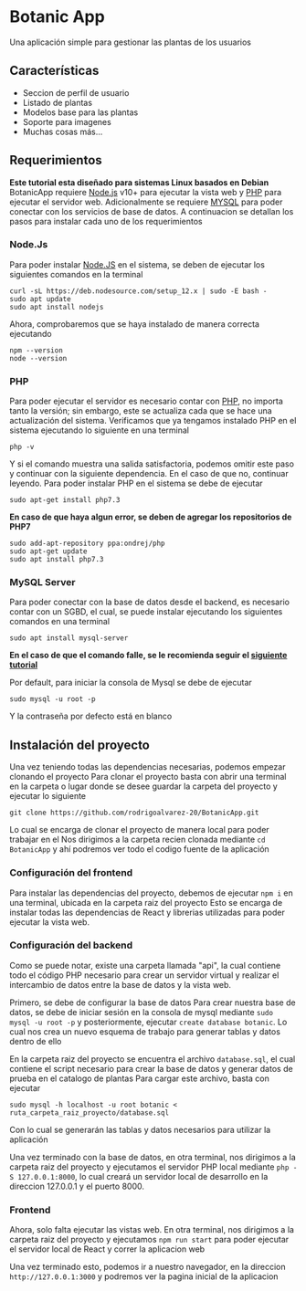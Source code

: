 # Botanic App

Una aplicación simple para gestionar las plantas de los usuarios

## Características

- Seccion de perfil de usuario
- Listado de plantas
- Modelos base para las plantas
- Soporte para imagenes
- Muchas cosas más...

## Requerimientos

**Este tutorial esta diseñado para sistemas Linux basados en Debian**
BotanicApp requiere [Node.js](https://nodejs.org/) v10+ para ejecutar la vista web y [PHP](https://www.php.net) para ejecutar el servidor web.
Adicionalmente se requiere [MYSQL](https://www.mysql.com/) para poder conectar con los servicios de base de datos.
A continuacion se detallan los pasos para instalar cada uno de los requerimientos

### Node.Js

Para poder instalar [Node.JS]() en el sistema, se deben de ejecutar los siguientes comandos en la terminal

```
curl -sL https://deb.nodesource.com/setup_12.x | sudo -E bash -
sudo apt update
sudo apt install nodejs
```

Ahora, comprobaremos que se haya instalado de manera correcta ejecutando

```
npm --version
node --version
```

### PHP

Para poder ejecutar el servidor es necesario contar con [PHP](), no importa tanto la versión; sin embargo, este se actualiza cada que se hace una actualización del sistema.
Verificamos que ya tengamos instalado PHP en el sistema ejecutando lo siguiente en una terminal

```
php -v
```

Y si el comando muestra una salida satisfactoria, podemos omitir este paso y continuar con la siguiente dependencia. En el caso de que no, continuar leyendo.
Para poder instalar PHP en el sistema se debe de ejecutar

```
sudo apt-get install php7.3
```

**En caso de que haya algun error, se deben de agregar los repositorios de PHP7**

```
sudo add-apt-repository ppa:ondrej/php
sudo apt-get update
sudo apt install php7.3
```

### MySQL Server

Para poder conectar con la base de datos desde el backend, es necesario contar con un SGBD, el cual, se puede instalar ejecutando los siguientes comandos en una terminal

```
sudo apt install mysql-server
```

**En el caso de que el comando falle, se le recomienda seguir el [siguiente tutorial](https://computingforgeeks.com/how-to-install-mysql-on-kali-linux/)**

Por default, para iniciar la consola de Mysql se debe de ejecutar

```
sudo mysql -u root -p
```

Y la contraseña por defecto está en blanco

## Instalación del proyecto

Una vez teniendo todas las dependencias necesarias, podemos empezar clonando el proyecto
Para clonar el proyecto basta con abrir una terminal en la carpeta o lugar donde se desee guardar la carpeta del proyecto y ejecutar lo siguiente

```
git clone https://github.com/rodrigoalvarez-20/BotanicApp.git
```

Lo cual se encarga de clonar el proyecto de manera local para poder trabajar en el
Nos dirigimos a la carpeta recien clonada mediante `cd BotanicApp` y ahí podremos ver todo el codigo fuente de la aplicación

### Configuración del frontend

Para instalar las dependencias del proyecto, debemos de ejecutar `npm i` en una terminal, ubicada en la carpeta raiz del proyecto
Esto se encarga de instalar todas las dependencias de React y librerias utilizadas para poder ejecutar la vista web.

### Configuración del backend

Como se puede notar, existe una carpeta llamada "api", la cual contiene todo el código PHP necesario para crear un servidor virtual y realizar el intercambio de datos entre la base de datos y la vista web.

Primero, se debe de configurar la base de datos
Para crear nuestra base de datos, se debe de iniciar sesión en la consola de mysql mediante `sudo mysql -u root -p` y posteriormente, ejecutar `create database botanic`. Lo cual nos crea un nuevo esquema de trabajo para generar tablas y datos dentro de ello

En la carpeta raiz del proyecto se encuentra el archivo `database.sql`, el cual contiene el script necesario para crear la base de datos y generar datos de prueba en el catalogo de plantas
Para cargar este archivo, basta con ejecutar

```
sudo mysql -h localhost -u root botanic < ruta_carpeta_raiz_proyecto/database.sql
```

Con lo cual se generarán las tablas y datos necesarios para utilizar la aplicación

Una vez terminado con la base de datos, en otra terminal, nos dirigimos a la carpeta raiz del proyecto y ejecutamos el servidor PHP local mediante `php -S 127.0.0.1:8000`, lo cual creará un servidor local de desarrollo en la direccion 127.0.0.1 y el puerto 8000.

### Frontend

Ahora, solo falta ejecutar las vistas web.
En otra terminal, nos dirigimos a la carpeta raiz del proyecto y ejecutamos `npm run start` para poder ejecutar el servidor local de React y correr la aplicacion web

Una vez terminado esto, podemos ir a nuestro navegador, en la direccion `http://127.0.0.1:3000` y podremos ver la pagina inicial de la aplicacion